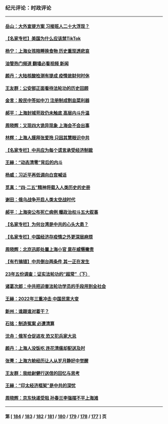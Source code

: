 ### 纪元评论：时政评论
---
#### [岳山：大外宣提方案 习接班人二十大浮现？](../../pages/nsc1025/n13718580.md?04240330) 
#### [【名家专栏】美国为什么应该禁TikTok](../../pages/nsc1025/n13718106.md?04240330) 
#### [杨宁：上海女孩陪睡换食物 历史重现透悲哀](../../pages/nsc1025/n13718632.md?04240330) 
#### [油管热门频道 翻墙必看视频 新闻](ok?04240330)
#### [颜丹：大陆核酸检测有提成 疫情敛财何时休](../../pages/nsc1025/n13718616.md?04240330) 
#### [王友群：公安部正面看待法轮功的历史回顾](../../pages/nsc1025/n13718065.md?04240330) 
#### [金言：股民中签如中刀 注册制成割韭菜利器](../../pages/nsc1025/n13718103.md?04240330) 
#### [郝平：上海封城苛政仍未触底 高层内斗升温](../../pages/nsc1025/n13718046.md?04240330) 
#### [周晓辉：又现四大诡异现象 上海会不会出事](../../pages/nsc1025/n13717880.md?04240330) 
#### [林辉：上海人膜拜张爱玲 只因其慧眼识中共](../../pages/nsc1025/n13717859.md?04240330) 
#### [【名家专栏】中共应为每个谎言承受经济制裁](../../pages/nsc1025/n13717785.md?04240330) 
#### [王赫：“动态清零”背后的内斗](../../pages/nsc1025/n13717683.md?04240330) 
#### [杨威：习近平再低调向白宫喊话](../../pages/nsc1025/n13717195.md?04240330) 
#### [觅真：“四·二五”精神将载入人类历史的史册](../../pages/nsc1025/n13717207.md?04240330) 
#### [谢田：俄乌战争开启人类太空战时代](../../pages/nsc1025/n13717187.md?04240330) 
#### [郝平：上海突公布死亡病例 曝政治权斗五大叙事](../../pages/nsc1025/n13717131.md?04240330) 
#### [【名家专栏】为何台湾是中共的心头大患？](../../pages/nsc1025/n13716917.md?04240330) 
#### [【名家专栏】中国经济存疫情之外更深层麻烦](../../pages/nsc1025/n13716914.md?04240330) 
#### [周晓辉：北京迅即处置上海小官 意在威慑撇责](../../pages/nsc1025/n13717082.md?04240330) 
#### [【有冇搞错】中共倒台两条件 其一正在发生](../../pages/nsc1025/n13716437.md?04240330) 
#### [23年五份调查：证实法轮功的“超常”（下）](../../pages/nsc1025/n13716809.md?04240330) 
#### [诸葛次郎：中共把迫害法轮功学员的手段用到全社会](../../pages/nsc1025/n13716766.md?04240330) 
#### [王赫：2022年三重冲击 中国民意大变](../../pages/nsc1025/n13716745.md?04240330) 
#### [新州：谁跟谁对着干？](../../pages/nsc1025/n13716706.md?04240330) 
#### [石铭：制造冤案 必遭清算](../../pages/nsc1025/n13716686.md?04240330) 
#### [沈舟：俄军仓促进攻 恐又犯兵家大忌](../../pages/nsc1025/n13716438.md?04240330) 
#### [颜丹：上海人没饭吃 连花清瘟却配送及时](../../pages/nsc1025/n13716269.md?04240330) 
#### [张菁：上海方舱经历让人从岁月静好中觉醒](../../pages/nsc1025/n13716254.md?04240330) 
#### [王友群：我给尉健行送信的回忆与思考](../../pages/nsc1025/n13715458.md?04240330) 
#### [王赫：“印太经济框架”是中共的深忧](../../pages/nsc1025/n13715793.md?04240330) 
#### [周晓辉：京东快递受阻 孙春兰李强摆不平上海滩](../../pages/nsc1025/n13715851.md?04240330) 

---
#### 第 [ [184](./184.md?04240330) / [183](./183.md?04240330) / [182](./182.md?04240330) / [181](./181.md?04240330) / [180](./180.md?04240330) / [179](./179.md?04240330) / [178](./178.md?04240330) / [177](./177.md?04240330) ] 页

